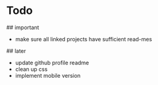 # Todo

## important

- make sure all linked projects have sufficient read-mes

## later

- update github profile readme
- clean up css
- implement mobile version